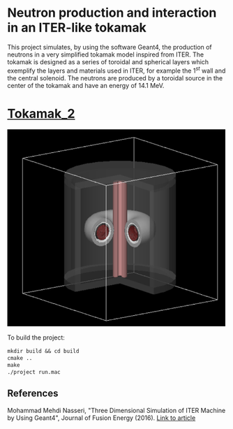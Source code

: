 # Neutron production and interaction in an ITER-like tokamak
This project simulates, by using the software Geant4, the production of neutrons in a very simplified tokamak model inspired from ITER.
The tokamak is designed as a series of toroidal and spherical layers which exemplify the layers and materials used in ITER, for example the $`1^{st}`$ wall and the central solenoid.
The neutrons are produced by a toroidal source in the center of the tokamak and have an energy of 14.1 MeV.

# [Tokamak_2](Images/Tokamak_2.png)
<img src='Images/Tokamak_2.png' width='500'>

To build the project:
```
mkdir build && cd build
cmake ..
make
./project run.mac
```

## References
Mohammad Mehdi Nasseri, "Three Dimensional Simulation of ITER Machine by Using Geant4", Journal of Fusion Energy (2016). [Link to article](https://link.springer.com/article/10.1007/s10894-016-0083-0)
